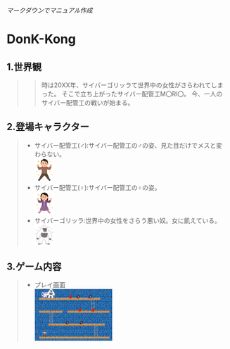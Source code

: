 *マークダウンでマニュアル作成*
# DonK-Kong

## 1.世界観
>> 時は20XX年、サイバーゴリッラて世界中の女性がさらわれてしまった。
>> そこで立ち上がったサイバー配管工M〇RI〇。
>> 今、一人のサイバー配管工の戦いが始まる。

## 2.登場キャラクター
  > - サイバー配管工(♂):サイバー配管工の♂の姿、見た目だけでメスと変わらない。  
      <img src="sybermario_male.png" width="10%">
  > - サイバー配管工(♀):サイバー配管工の♀の姿。  
      <img src="sybermario_female.png" width="10%">
  > - サイバーゴリッラ:世界中の女性をさらう悪い奴。女に飢えている。  
      <img src="gorilla.png" width="10%">  
## 3.ゲーム内容
   > - プレイ画面  
      <img src="game_display.png" width="40%">
